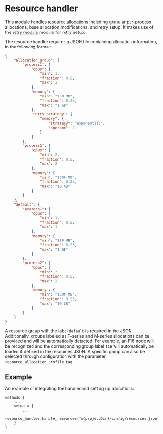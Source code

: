 # Resource handler

This module handles resource allocations including granular per-process allocations, base allocation modifications, and retry setup. It makes use of the [retry module](../retry) module for retry setup.

The resource handler requires a JSON file containing allocation information, in the following format:

```JSON
{
    "allocation_group": {
        "process1": {
            "cpus": {
                "min": 1,
                "fraction": 0.5,
                "max": 1
            },
            "memory": {
                "min": "150 MB",
                "fraction": 0.23,
                "max": "1 GB"
            },
            "retry_strategy": {
                "memory": {
                    "strategy": "exponential",
                    "operand": 2
                }
            }
        },
        "process2": {
            "cpus": {
                "min": 2,
                "fraction": 0.5,
                "max": 2
            },
            "memory": {
                "min": "1500 MB",
                "fraction": 0.23,
                "max": "10 GB"
            }
        }
    },
    "default": {
        "process1": {
            "cpus": {
                "min": 1,
                "fraction": 0.5,
                "max": 1
            },
            "memory": {
                "min": "150 MB",
                "fraction": 0.23,
                "max": "1 GB"
            }
        },
        "process2": {
            "cpus": {
                "min": 2,
                "fraction": 0.5,
                "max": 2
            },
            "memory": {
                "min": "1500 MB",
                "fraction": 0.23,
                "max": "10 GB"
            }
        }
    }
}
```

A resource group with the label `default` is required in the JSON. Additionally, groups labeled as F-series and M-series allocations can be provided and will be automatically detected. For example, an F16 node will be recognized and the corresponding group label `f16` will automatically be loaded if defined in the resources JSON. A specific group can also be selected through configuration with the parameter `resource_allocation_profile_tag`.

## Example
An example of integrating the handler and setting up allocations:
```Nextflow
methods {
    ...
    setup = {
        ...
        resource_handler.handle_resources("${projectDir}/config/resources.json")
    }
}
```